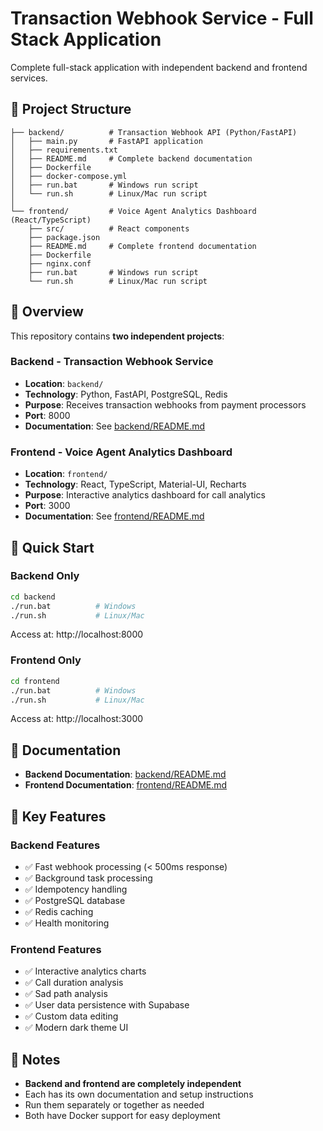 # Transaction Webhook Service - Full Stack Application

Complete full-stack application with independent backend and frontend services.

## 📁 Project Structure

```
├── backend/          # Transaction Webhook API (Python/FastAPI)
│   ├── main.py       # FastAPI application
│   ├── requirements.txt
│   ├── README.md     # Complete backend documentation
│   ├── Dockerfile
│   ├── docker-compose.yml
│   ├── run.bat       # Windows run script
│   └── run.sh        # Linux/Mac run script
│
└── frontend/         # Voice Agent Analytics Dashboard (React/TypeScript)
    ├── src/          # React components
    ├── package.json
    ├── README.md     # Complete frontend documentation
    ├── Dockerfile
    ├── nginx.conf
    ├── run.bat       # Windows run script
    └── run.sh        # Linux/Mac run script
```

## 🎯 Overview

This repository contains **two independent projects**:

### Backend - Transaction Webhook Service
- **Location**: `backend/`
- **Technology**: Python, FastAPI, PostgreSQL, Redis
- **Purpose**: Receives transaction webhooks from payment processors
- **Port**: 8000
- **Documentation**: See [backend/README.md](backend/README.md)

### Frontend - Voice Agent Analytics Dashboard
- **Location**: `frontend/`
- **Technology**: React, TypeScript, Material-UI, Recharts
- **Purpose**: Interactive analytics dashboard for call analytics
- **Port**: 3000
- **Documentation**: See [frontend/README.md](frontend/README.md)

## 🚀 Quick Start

### Backend Only
```bash
cd backend
./run.bat          # Windows
./run.sh           # Linux/Mac
```
Access at: http://localhost:8000

### Frontend Only
```bash
cd frontend
./run.bat          # Windows
./run.sh           # Linux/Mac
```
Access at: http://localhost:3000

## 📖 Documentation

- **Backend Documentation**: [backend/README.md](backend/README.md)
- **Frontend Documentation**: [frontend/README.md](frontend/README.md)

## 🔑 Key Features

### Backend Features
- ✅ Fast webhook processing (< 500ms response)
- ✅ Background task processing
- ✅ Idempotency handling
- ✅ PostgreSQL database
- ✅ Redis caching
- ✅ Health monitoring

### Frontend Features
- ✅ Interactive analytics charts
- ✅ Call duration analysis
- ✅ Sad path analysis
- ✅ User data persistence with Supabase
- ✅ Custom data editing
- ✅ Modern dark theme UI

## 📝 Notes

- **Backend and frontend are completely independent**
- Each has its own documentation and setup instructions
- Run them separately or together as needed
- Both have Docker support for easy deployment

